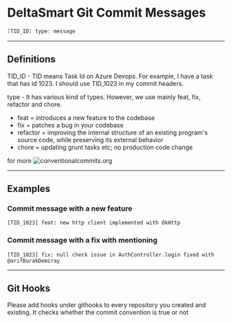 # DeltaSmart Git Commit Messages

```java
[TID_ID] type: message
```
---
## Definitions

TID_ID - TID means Task Id on Azure Devops. For example, I have a task that has id 1023. I should use TID_1023 in my commit headers.

type - It has various kind of types. However, we use mainly feat, fix, refactor and chore. 
  - feat = introduces a new feature to the codebase
  - fix = patches a bug in your codebase
  - refactor = improving the internal structure of an existing program's source code, while preserving its external behavior
  - chore = updating grunt tasks etc; no production code change
  
for more ![conventionalcommits.org](https://www.conventionalcommits.org)

---
## Examples

### Commit message with a new feature
```
[TID_1023] feat: new http client implemented with OkHttp
```
### Commit message with a fix with mentioning 
```
[TID_1023] fix: null check issue in AuthController.login fixed with @arifBurakDemiray
```

---
## Git Hooks

Please add hooks under githooks to every repository you created and existing. It checks whether the commit convention is true or not

